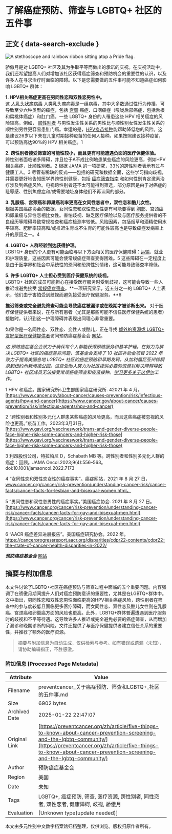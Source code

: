 # 了解癌症预防、筛查与 LGBTQ+ 社区的五件事

## 正文 { data-search-exclude }


![A stethoscope and rainbow ribbon sitting atop a Pride flag.](https://preventcancer.org/wp-content/uploads/2023/06/2023-6-lgbtq-medical-tips.jpg)

骄傲月是对 LGBTQ+ 社区及其为争取平等而做出的承诺的庆祝。在庆祝活动中，我们还希望提高人们对增加该社区获得癌症筛查和预防机会的重要性的认识，以及许多人在寻求治疗时面临的障碍。以下是您需要做的五件事可能不知道癌症如何影响 LGBTQ+ 群体：

****1. HPV相关癌症更高在男同性恋和双性恋男性中。****  
这 [人乳头状瘤病毒](https://preventcancer.org/zh/resource/viruses-and-cancer/) 人类乳头瘤病毒是一组病毒，其中大多数通过性行为传播，可导致至少六种类型的癌症，包括 [宫颈](https://preventcancer.org/zh/preventable-cancer/cervical-cancer/) 癌症、口咽癌症（喉咙后部癌症，包括舌根和扁桃体癌症）和肛门癌。一些 LGBTQ+ 身份的人罹患这些 HPV 相关癌症的风险较高。例如， [顺性别者](https://cancer-network.org/resources/lgbt-terminology-resource/) 与男性发生性关系的男性比与顺性别女性发生性关系的顺性别男性更容易患肛门癌。幸运的是，[HPV疫苗接种](https://preventcancer.org/zh/resource/viruses-and-cancer/)能帮助降低您的风险。这是建议26岁以下未在儿童时期接种疫苗的任何人接种。如果按照建议接种疫苗，可以预防高达90%的 HPV 相关癌症。1

**2. 跨性别者接受筛查的可能性较小，而且更有可能遭遇负面的医疗保健体验。**  
跨性别者面临诸多障碍，并且位于A不成比例地患某些癌症的风险更高，例如HPV相关癌症，比顺性别者。2 根据 JAMA 的一项研究，33%的跨性别者表示有过与健康工人。3 尽管有稀缺的反式——包括的研究和数据全面，这些学习指向歧视，并需要更好地告知医学界跨性别健康，包括 [癌症筛查指南](https://preventcancer.org/zh/resource/cancer-screenings-and-prevention/) 和如何性别肯定激素治疗涉及到癌症风险。电视跨性别者还不太可能得到筛选，部分原因是由于对癌症的耻辱感、性别焦虑症和/或需要地址身体他们不再认同的部分。

**3. 乳腺癌、宫颈癌和卵巢癌利率更高在女同性恋者中，双性恋和酷儿女性。**  
根据美国癌症协会的数据，女同性恋和双性恋女性更有可能要得到 [胸部](https://preventcancer.org/zh/preventable-cancer/breast-cancer/)、宫颈癌和卵巢癌与异性恋相比女性。害怕歧视、缺乏医疗保险以及与医疗服务提供者的不良经历等障碍导致常规检查和癌症检测率较低。风险因素，包括烟草和酒精使用水平较高、肥胖率较高和/或推迟生育或不生育的可能性较高也是导致癌症发病率上升的原因之一。4

**4. LGBTQ+ 人群经验到达获得护理。**  
LGBTQ+ 身份的个人更有可能面临与以下方面相关的医疗保健障碍：[运输](https://preventcancer.org/zh/2023/03/overcoming-transportation-barriers-to-cancer-screening/)、就业和护理质量，这些因素可能会使常规癌症筛查变得困难。5 这些障碍在一定程度上是由于医学界和社会中系统性的恐同和恐跨性别情绪，这可能导致筛查率降低。

**5. 许多 LGBTQ+ 人士担心受到医疗保健系统的歧视。**  
LGBTQ+ 社区的成员可能担心在接受医疗服务时受到歧视，这可能会导致一些人推迟或避免接受 [常规癌症筛查](https://preventcancer.org/zh/resource/cancer-screenings-and-prevention/)。**一项研究显示，近五分之一的 LGBTQ+ 人士表示，他们由于害怕受到歧视而避免接受医疗保健服务。**6

**推迟筛查或完全避免筛查可能会导致癌症被漏诊或在晚期才被诊断出来。** 对于医疗保健提供者来说，在与所有患者（尤其是那些可能不信任医疗保健系统的患者）接触时，认识到这一护理障碍并表现出同理心非常重要。

如果你是一名同性恋、双性恋、变性人或酷儿，正在寻找 [额外的资源或 LGBTQ+ 友好型医疗保健提供者](https://preventcancer.org/zh/resource/cancer-and-the-lgbtq-community/)访问预防癌症基金会 [网站](https://preventcancer.org/zh/resource/cancer-and-the-lgbtq-community/)。

_这 预防癌症基金会致力于确保每个人都能获得预防服务和基本护理。在努力为解决 LGBTQ+ 社区的癌症差异问题，该基金会支持了 10 社区补助金项目 2022 年致力于提高美国各地 LGBTQ+ 社区的癌症预防和早期发现，从加利福尼亚州棕榈泉到纽约州新海德公园。这些受助人努力为社区提供必要的资源以解决障碍导致 LGBTQ+ 社区成员无法接受常规癌症筛查和疫苗接种。[学习更多关于这伊尔](https://preventcancer.org/zh/research/grants-fellowships/community-grants/)工作。_

1 HPV 和癌症。国家研究所s卫生部国家癌症研究所. 42021 年 4 月。[https://www.cancer.gov/about-cancer/causes-prevention/risk/infectious-agents/hpv-and-cancer](https://www.cancer.gov/about-cancer/causes-prevention/risk/infectious-agents/hpv-and-cancer)

2 “跨性别者和性别多元化人群患某些癌症的风险更高，而且这些癌症被忽视的风险也更高。”疫苗工作。2023年3月31日，[https://www.gavi.org/vaccineswork/trans-and-gender-diverse-people-face-higher-risk-some-cancers-and-higher-risk-those](https://www.gavi.org/vaccineswork/trans-and-gender-diverse-people-face-higher-risk-some-cancers-and-higher-risk-those)

3 利昂股份公司，特拉帕尼 D，Schabath MB 等。跨性别者和性别多元化人群的癌症：回顾。JAMA Oncol.2023;9(4):556–563。doi:10.1001/jamaoncol.2022.7173

4 “女同性恋和双性恋女性的癌症事实”。癌症网站，2021 年 8 月 27 日，www.cancer.org/cancer/risk-prevention/understanding-cancer-risk/cancer-facts/cancer-facts-for-lesbian-and-bisexual-women.html。

5 “男同性恋和双性恋男性的癌症事实。”美国癌症协会. 2021 年 8 月 27 日。[https://www.cancer.org/cancer/risk-prevention/understanding-cancer-risk/cancer-facts/cancer-facts-for-gay-and-bisexual-men.html](https://www.cancer.org/cancer/risk-prevention/understanding-cancer-risk/cancer-facts/cancer-facts-for-gay-and-bisexual-men.html)

6 “AACR 癌症差异进展报告”。美国癌症研究协会。2022 年。https://cancerprogressreport.aacr.org/disparities/cdpr22-contents/cdpr22-the-state-of-cancer-health-disparities-in-2022/

___预防癌症基金会___ [网站](https://preventcancer.org/zh)
<!-- tcd_original_link https://preventcancer.org/zh/article/five-things-to-know-about-cancer-prevention-screening-and-the-lgbtq-community/ -->


## 摘要与附加信息

<!-- tcd_abstract -->
本文件讨论了LGBTQ+社区在癌症预防与筛查过程中面临的五个重要问题。内容强调了在骄傲月期间提升人们对癌症预防意识的重要性，尤其是在LGBTQ+群体中。文中指出，男同性恋和双性恋男性面临更高的HPV相关癌症风险，跨性别者在筛查中的参与度较低且面临更多医疗障碍，而女同性恋、双性恋及酷儿女性则在乳腺癌、宫颈癌和卵巢癌方面的风险也更高。此外，LGBTQ+群体普遍遭遇到医疗服务时的歧视和不平等待遇。这导致许多人推迟或完全避免必要的癌症筛查，从而增加了漏诊和晚期诊断的风险。文件还提供了与医疗保健提供者建立信任关系的重要性，并推荐了额外的医疗资源。
<!-- tcd_abstract_end -->

> 摘要与附加信息为自动生成，仅供检索与参考。如有错误或遗漏（未知），请协助编辑指正，不胜感激。

### 附加信息 [Processed Page Metadata]

| Attribute       | Value                                  |
|-----------------|----------------------------------------|
| Filename        | preventcancer_关于癌症预防、筛查和LGBTQ+_社区的五件事.md                             |
| Size            | 6902 bytes                           |
| Archived Date   | 2025-01-22 22:47:07                             |
| Original Link   | [https://preventcancer.org/zh/article/five-things-to-know-about-cancer-prevention-screening-and-the-lgbtq-community/](https://preventcancer.org/zh/article/five-things-to-know-about-cancer-prevention-screening-and-the-lgbtq-community/)                       |
| Author          | 预防癌症基金会                               |
| Region          | 美国                               |
| Date            | 未知                                 |
| Tags            | LGBTQ+, 癌症预防, 筛查, 医疗资源, 跨性别者, 同性恋者, 双性恋者, 健康障碍, 歧视, 骄傲月                                 |
| Evaluation            | [Unknown type(update needed)]                                 |
<!-- tcd_table_end -->

本文由多元性别中文数字档案馆归档整理，仅供浏览。版权归原作者所有。
